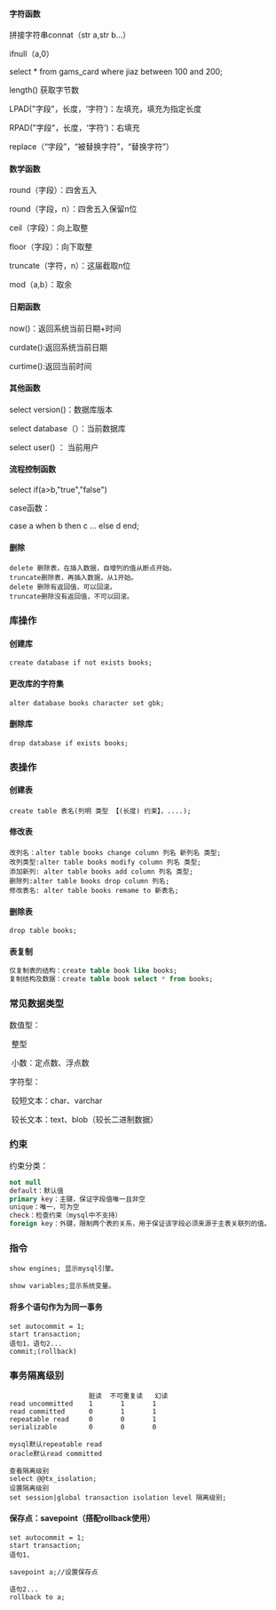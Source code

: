 #### 字符函数

拼接字符串connat（str a,str b...）

ifnull（a,0）

select * from gams_card where jiaz between 100 and 200;



length() 获取字节数



LPAD("字段"，长度，‘字符’)：左填充，填充为指定长度



RPAD("字段"，长度，‘字符’)：右填充



replace（“字段”，“被替换字符”，“替换字符”）



#### 数学函数

round（字段）：四舍五入

round（字段，n）：四舍五入保留n位

ceil（字段）：向上取整

floor（字段）：向下取整

truncate（字符，n）：这届截取n位

mod（a,b）：取余

#### 日期函数

now()：返回系统当前日期+时间

curdate():返回系统当前日期

curtime():返回当前时间

#### 其他函数

select version()：数据库版本

select database（）：当前数据库

select user() ： 当前用户

#### 流程控制函数

select if(a>b,"true","false")

case函数：

case a when b then c ... else d end;

#### 删除

```
delete 删除表，在插入数据，自增列的值从断点开始。
truncate删除表，再插入数据，从1开始。
delete 删除有返回值，可以回滚。
truncate删除没有返回值，不可以回滚。
```

### 库操作

#### 创建库

```
create database if not exists books;
```

#### 更改库的字符集

```
alter database books character set gbk;
```

#### 删除库

```
drop database if exists books;
```

### 表操作

#### 创建表

```
create table 表名(列明 类型 【(长度) 约束】，....);
```

#### 修改表

```
改列名：alter table books change column 列名 新列名 类型;
改列类型:alter table books modify column 列名 类型;
添加新列: alter table books add column 列名 类型;
删除列:alter table books drop column 列名;
修改表名: alter table books remame to 新表名;
```

#### 删除表

```
drop table books;
```

#### 表复制

```sql
仅复制表的结构：create table book like books;
复制结构及数据：create table book select * from books;
```

### 常见数据类型

数值型：

​			整型

​			小数：定点数、浮点数

字符型：

​			较短文本：char、varchar

​			较长文本：text、blob（较长二进制数据）

### 约束

约束分类：

```sql
not null
default：默认值
primary key：主键，保证字段值唯一且非空
unique：唯一，可为空
check：检查约束（mysql中不支持）
foreign key：外键，限制两个表的关系，用于保证该字段必须来源于主表关联列的值。
```

### 指令

```
show engines; 显示mysql引擎。
```

```
show variables;显示系统变量。
```



#### 将多个语句作为为同一事务

```
set autocommit = 1;
start transaction;
语句1，语句2...
commit;(rollback)
```

### 事务隔离级别

```
					脏读	不可重复读	幻读
read uncommitted	1		1		1
read committed		0		1		1
repeatable read		0		0		1
serializable		0		0		0

mysql默认repeatable read
oracle默认read committed

查看隔离级别
select @@tx_isolation;
设置隔离级别
set session|global transaction isolation level 隔离级别;
```

#### 保存点：savepoint（搭配rollback使用）

```
set autocommit = 1;
start transaction;
语句1，

savepoint a;//设置保存点

语句2...
rollback to a;
```

